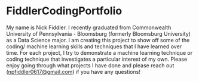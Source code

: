 # FiddlerCodingPortfolio
My name is Nick Fiddler. I recently graduated from Commonwealth University of Pennsylvania - Bloomsburg (formerly Bloomsburg University) as a Data Science major. I am creating this project to show off some of the coding/ machine learning skills and techniques that I have learned over time. For each project, I try to demonstrate a machine learning technique or coding technique that investigates a particular interest of my own. Please enjoy going through what projects I have done and please reach out (npfiddler0617@gmail.com) if you have any questions!
